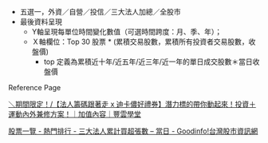 * 五選一，外資／自營／投信／三大法人加總／全股市
* 最後資料呈現
  * Y軸呈現每單位時間變化數值（可選時間跨度：月、季、年）；
  * Ｘ軸欄位：Top 30 股票 * (累積交易股數，累積所有投資者交易股數，收盤價)
    * top 定義為累積近十年/近五年/近三年/近一年的單日成交股數＊當日收盤價


Reference Page

[＼期間限定！/【法人籌碼跟著走 x 迪卡儂好禮券】潛力標的帶你動起來！投資＋運動內外兼修方案！｜加值內容｜豐雲學堂](https://www.sinotrade.com.tw/richclub/paidcontent/66c2e7071d83161d8498c79d)

[股票一覽 - 熱門排行 - 三大法人累計買超張數 – 當日 - Goodinfo!台灣股市資訊網](https://goodinfo.tw/tw2/StockList.asp?MARKET_CAT=%E7%86%B1%E9%96%80%E6%8E%92%E8%A1%8C&INDUSTRY_CAT=%E4%B8%89%E5%A4%A7%E6%B3%95%E4%BA%BA%E7%B4%AF%E8%A8%88%E8%B2%B7%E8%B6%85%E5%BC%B5%E6%95%B8+%E2%80%93+%E7%95%B6%E6%97%A5%40%40%E4%B8%89%E5%A4%A7%E6%B3%95%E4%BA%BA%E7%B4%AF%E8%A8%88%E8%B2%B7%E8%B6%85%40%40%E4%B8%89%E5%A4%A7%E6%B3%95%E4%BA%BA%E8%B2%B7%E8%B6%85%E5%BC%B5%E6%95%B8+%E2%80%93+%E7%95%B6%E6%97%A5)
